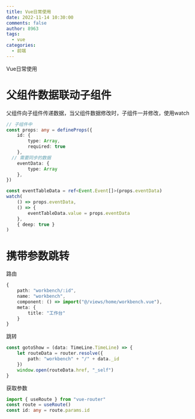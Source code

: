 ```yaml
---
title: Vue日常使用
date: 2022-11-14 10:30:00
comments: false
author: 8963
tags:
  - vue
categories:
  - 前端
---
```


Vue日常使用

<!-- more -->


# 父组件数据联动子组件

父组件向子组件传递数据，当父组件数据修改时，子组件一并修改，使用watch

```typescript
// 子组件中
const props: any = defineProps({
	id: {
		type: Array,
		required: true
	},
  // 需要同步的数据
	eventData: {
		type: Array
	},
})

const eventTableData = ref<Event.Event[]>(props.eventData)
watch(
	() => props.eventData,
	() => {
		eventTableData.value = props.eventData
	},
	{ deep: true }
)
```



# 携带参数跳转

路由

```ts
{
	path: "workbench/:id",
	name: "workbench",
	component: () => import("@/views/home/workbench.vue"),
	meta: {
		title: "工作台"
	}
}
```

跳转

```ts
const gotoShow = (data: TimeLine.TimeLine) => {
	let routeData = router.resolve({
		path: "workbench" + "/" + data._id
	})
	window.open(routeData.href, "_self")
}
```

获取参数

```ts
import { useRoute } from "vue-router"
const route = useRoute()
const id: any = route.params.id
```

